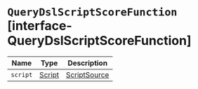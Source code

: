 # `QueryDslScriptScoreFunction` [interface-QueryDslScriptScoreFunction]

| Name | Type | Description |
| - | - | - |
| `script` | [Script](./Script.md) | [ScriptSource](./ScriptSource.md) | A script that computes a score. |
